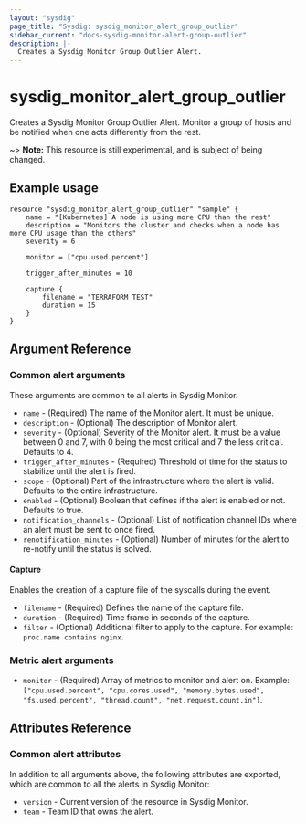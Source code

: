 ```yaml
---
layout: "sysdig"
page_title: "Sysdig: sysdig_monitor_alert_group_outlier"
sidebar_current: "docs-sysdig-monitor-alert-group-outlier"
description: |-
  Creates a Sysdig Monitor Group Outlier Alert.
---
```


# sysdig\_monitor\_alert\_group\_outlier

Creates a Sysdig Monitor Group Outlier Alert. Monitor a group of hosts and be notified when one acts differently from the rest.

~> **Note:** This resource is still experimental, and is subject of being changed.

## Example usage

```hcl
resource "sysdig_monitor_alert_group_outlier" "sample" {
	name = "[Kubernetes] A node is using more CPU than the rest"
	description = "Monitors the cluster and checks when a node has more CPU usage than the others"
	severity = 6

	monitor = ["cpu.used.percent"]
	
	trigger_after_minutes = 10

	capture {
		filename = "TERRAFORM_TEST"
		duration = 15
	}
}
```

## Argument Reference

### Common alert arguments

These arguments are common to all alerts in Sysdig Monitor.

* `name` - (Required) The name of the Monitor alert. It must be unique.
* `description` - (Optional) The description of Monitor alert.
* `severity` - (Optional) Severity of the Monitor alert. It must be a value between 0 and 7,
               with 0 being the most critical and 7 the less critical. Defaults to 4.
* `trigger_after_minutes` - (Required) Threshold of time for the status to stabilize until the alert is fired.
* `scope` - (Optional) Part of the infrastructure where the alert is valid. Defaults to the entire infrastructure. 
* `enabled` - (Optional) Boolean that defines if the alert is enabled or not. Defaults to true.
* `notification_channels` - (Optional) List of notification channel IDs where an alert must be sent to once fired.
* `renotification_minutes` - (Optional) Number of minutes for the alert to re-notify until the status is solved.
 
 
#### Capture

Enables the creation of a capture file of the syscalls during the event.

* `filename` - (Required) Defines the name of the capture file.
* `duration` - (Required) Time frame in seconds of the capture.
* `filter` - (Optional) Additional filter to apply to the capture. For example: `proc.name contains nginx`.

### Metric alert arguments

* `monitor` - (Required) Array of metrics to monitor and alert on. Example: `["cpu.used.percent", "cpu.cores.used", "memory.bytes.used", "fs.used.percent", "thread.count", "net.request.count.in"]`.  

## Attributes Reference

### Common alert attributes

In addition to all arguments above, the following attributes are exported, which are common to all the
alerts in Sysdig Monitor:

* `version` - Current version of the resource in Sysdig Monitor.
* `team` - Team ID that owns the alert.